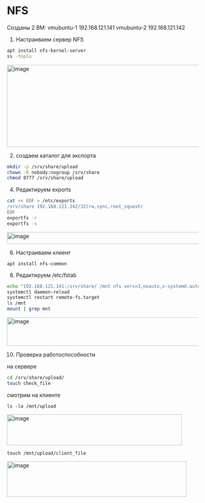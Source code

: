 # NFS

Созданы 2 ВМ:
vmubuntu-1 192.168.121.141
vmubuntu-2 192.168.121.142


1. Настраиваем сервер NFS

```bash
apt install nfs-kernel-server
ss -tnplu
```

<img width="568" height="215" alt="image" src="https://github.com/user-attachments/assets/ff271df7-4c53-4853-9681-1e61e78085e5" />

2. создаем каталог для экспорта

```bash
mkdir -p /srv/share/upload
chown -R nobody:nogroup /srv/share
chmod 0777 /srv/share/upload
```

4. Редактируем exports

```bash
cat << EOF > /etc/exports 
/srv/share 192.168.121.142/32(rw,sync,root_squash)
EOF
exportfs -r
exportfs -s
```

<img width="874" height="31" alt="image" src="https://github.com/user-attachments/assets/8601203c-a7ee-4b50-88b6-7ef037782f6d" />

6. Настраиваем клиент

`apt install nfs-common`

8. Редактируем /etc/fstab

```bash
echo "192.168.121.141:/srv/share/ /mnt nfs vers=3,noauto,x-systemd.automount 0 0" >> /etc/fstab
systemctl daemon-reload
systemctl restart remote-fs.target
ls /mnt
mount | grep mnt
```

<img width="989" height="75" alt="image" src="https://github.com/user-attachments/assets/19d16aed-7f77-4134-81b4-35b0aea570ca" />

10. Проверка работоспособности

на сервере

```bash
cd /srv/share/upload/
touch check_file
```

смотрим на клиенте

`ls -la /mnt/upload`

<img width="460" height="81" alt="image" src="https://github.com/user-attachments/assets/2753152b-136d-4744-a15e-683aedc4bb3d" />

`touch /mnt/upload/client_file`

<img width="472" height="93" alt="image" src="https://github.com/user-attachments/assets/eefec975-a019-4181-bad4-e7475539cf32" />


